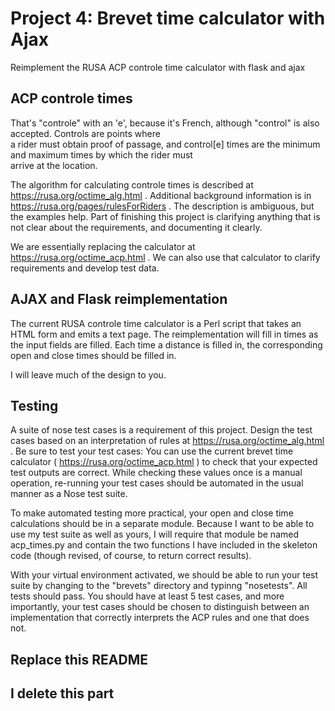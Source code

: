 # Project 4:  Brevet time calculator with Ajax

Reimplement the RUSA ACP controle time calculator with flask and ajax

## ACP controle times

That's "controle" with an 'e', because it's French, although "control"
is also accepted.  Controls are points where   
a rider must obtain proof of passage, and control[e] times are the
minimum and maximum times by which the rider must  
arrive at the location.   

The algorithm for calculating controle times is described at
https://rusa.org/octime_alg.html .  Additional background information
is in https://rusa.org/pages/rulesForRiders . The description is ambiguous,
but the examples help.  Part of finishing this project is clarifying
anything that is not clear about the requirements, and documenting it
clearly.  

We are essentially replacing the calculator at
https://rusa.org/octime_acp.html .  We can also use that calculator
to clarify requirements and develop test data.  

## AJAX and Flask reimplementation

The current RUSA controle time calculator is a Perl script that takes
an HTML form and emits a text page. The reimplementation will fill in
times as the input fields are filled.  Each time a distance is filled
in, the corresponding open and close times should be filled in.   

I will leave much of the design to you.   

## Testing

A suite of nose test cases is a requirement of this project.  Design
the test cases based on an interpretation of rules at
https://rusa.org/octime_alg.html .  Be sure to test your test
cases:  You can use the current brevet time calculator (
https://rusa.org/octime_acp.html ) to check that your expected test
outputs are correct. While checking these values once is a manual
operation, re-running your test cases should be automated in the usual
manner as a Nose test suite.

To make automated testing more practical, your open and close time
calculations should be in a separate module.  Because I want to be 
able to use my test suite as well as yours, I will require that 
module be named acp_times.py and contain the two functions I have 
included in the skeleton code (though revised, of course, to 
return correct results).

With your virtual environment activated, we should be able to run your
test suite by changing to the "brevets" directory and typinng
"nosetests".   All tests should pass.  You should have at least 5
test cases, and more importantly, your test cases should be chosen to
distinguish between an implementation that correctly interprets the
ACP rules and one that does not.

## Replace this README

## I delete this part

